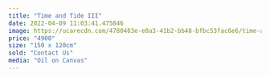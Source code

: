 ```yaml
---
title: "Time and Tide III"
date: 2022-04-09 11:03:41.475846
image: https://ucarecdn.com/4780483e-e0a3-41b2-bb48-bfbc53fac6e6/time-and-tide-iii.jpg
price: "4900"
size: "150 x 120cm"
sold: "Contact Us"
media: "Oil on Canvas"
---
```


